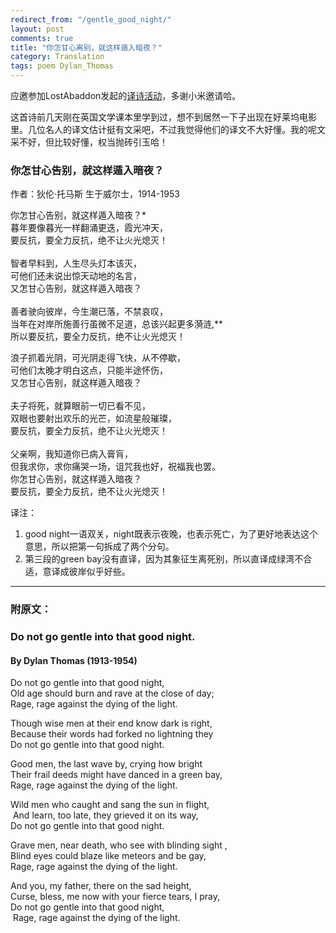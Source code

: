 ```yaml
---
redirect_from: "/gentle_good_night/"
layout: post
comments: true
title: "你怎甘心离别，就这样遁入暗夜？"
category: Translation
tags: poem Dylan_Thomas
---
```


应邀参加LostAbaddon发起的[译诗活动](http://www.jianshu.com/p/59185ca6a437)，多谢小米邀请哈。

这首诗前几天刚在英国文学课本里学到过，想不到居然一下子出现在好莱坞电影里。几位名人的译文估计挺有文采吧，不过我觉得他们的译文不大好懂。我的呢文采不好，但比较好懂，权当抛砖引玉哈！

### 你怎甘心告别，就这样遁入暗夜？

作者：狄伦·托马斯
生于威尔士，1914-1953

你怎甘心告别，就这样遁入暗夜？* <br>
暮年要像暮光一样翻涌更迭，霞光冲天，<br>
要反抗，要全力反抗，绝不让火光熄灭！<br>
<br>
智者早料到，人生尽头灯本该灭，<br>
可他们还未说出惊天动地的名言，<br>
又怎甘心告别，就这样遁入暗夜？<br>
<br>
善者驶向彼岸，今生潮已落，不禁哀叹，<br>
当年在对岸所施善行虽微不足道，总该兴起更多漪涟,**<br>
所以要反抗，要全力反抗，绝不让火光熄灭！<br>

浪子抓着光阴，可光阴走得飞快，从不停歇，<br>
可他们太晚才明白这点，只能半途怀伤，<br>
又怎甘心告别，就这样遁入暗夜？<br>
<br>
夫子将死，就算眼前一切已看不见，<br>
双眼也要射出欢乐的光芒，如流星般璀璨，<br>
要反抗，要全力反抗，绝不让火光熄灭！<br>
<br>
父亲啊，我知道你已病入膏肓，<br>
但我求你，求你痛哭一场，诅咒我也好，祝福我也罢。<br>
你怎甘心告别，就这样遁入暗夜？<br>
要反抗，要全力反抗，绝不让火光熄灭！<br>

译注：<br>
1. good night一语双关，night既表示夜晚，也表示死亡，为了更好地表达这个意思，所以把第一句拆成了两个分句。<br>
2. 第三段的green bay没有直译，因为其象征生离死别，所以直译成绿湾不合适，意译成彼岸似乎好些。<br>

***

### 附原文：
### Do not go gentle into that good night.
#### By Dylan Thomas (1913-1954)

Do not go gentle into that good night, <br>
Old age should burn and rave at the close of day; <br>
Rage, rage against the dying of the light.<br>

Though wise men at their end know dark is right, <br>
Because their words had forked no lightning they <br>
Do not go gentle into that good night.<br>

Good men, the last wave by, crying how bright <br>
Their frail deeds might have danced in a green bay, <br>
Rage, rage against the dying of the light.<br>

Wild men who caught and sang the sun in flight,<br>
 And learn, too late, they grieved it on its way, <br>
Do not go gentle into that good night.<br>

Grave men, near death, who see with blinding sight ,<br>
Blind eyes could blaze like meteors and be gay, <br>
Rage, rage against the dying of the light.<br>

And you, my father, there on the sad height, <br>
Curse, bless, me now with your fierce tears, I pray, <br>
Do not go gentle into that good night,<br>
 Rage, rage against the dying of the light.<br>




